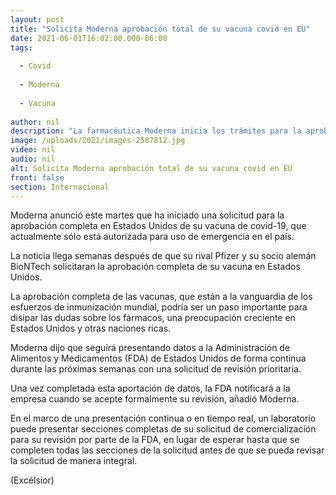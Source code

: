 ```yaml
---
layout: post
title: "Solicita Moderna aprobación total de su vacuna covid en EU"
date: 2021-06-01T16:02:00.000-06:00
tags:
  
  - Covid
  
  - Moderna
  
  - Vacuna
  
author: nil
description: "La farmacéutica Moderna inicia los trámites para la aprobación completa en EU de su vacuna covid, que actualmente sólo está autorizada para uso de emergencia"
image: /uploads/2021/images-2587812.jpg
video: nil
audio: nil
alt: Solicita Moderna aprobación total de su vacuna covid en EU
front: false
section: Internacional
---
```


Moderna anunció este martes que ha iniciado una solicitud para la aprobación completa en Estados Unidos de su vacuna de covid-19, que actualmente sólo está autorizada para uso de emergencia en el país.

La noticia llega semanas después de que su rival Pfizer y su socio alemán BioNTech solicitaran la aprobación completa de su vacuna en Estados Unidos.

La aprobación completa de las vacunas, que están a la vanguardia de los esfuerzos de inmunización mundial, podría ser un paso importante para disipar las dudas sobre los fármacos, una preocupación creciente en Estados Unidos y otras naciones ricas.

Moderna dijo que seguirá presentando datos a la Administración de Alimentos y Medicamentos (FDA) de Estados Unidos de forma continua durante las próximas semanas con una solicitud de revisión prioritaria.

Una vez completada esta aportación de datos, la FDA notificará a la empresa cuando se acepte formalmente su revisión, añadió Moderna.

En el marco de una presentación continua o en tiempo real, un laboratorio puede presentar secciones completas de su solicitud de comercialización para su revisión por parte de la FDA, en lugar de esperar hasta que se completen todas las secciones de la solicitud antes de que se pueda revisar la solicitud de manera integral.

(Excélsior)